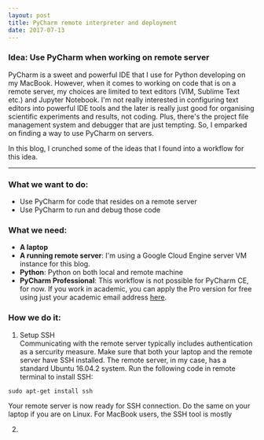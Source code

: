 ```yaml
---
layout: post
title: PyCharm remote interpreter and deployment
date: 2017-07-13
---
```


### Idea: Use PyCharm when working on remote server
PyCharm is a sweet and powerful IDE that I use for Python developing on my MacBook. However, when it comes to working on code that is on a remote server, my choices are limited to text editors (VIM, Sublime Text etc.) and Jupyter Notebook. I'm not really interested in configuring text editors into powerful IDE tools and the later is really just good for organising scientific experiments and results, not coding. Plus, there's the project file management system and debugger that are just tempting. So, I emparked on finding a way to use PyCharm on servers.

In this blog, I crunched some of the ideas that I found into a workflow for this idea.

---
### What we want to do:
- Use PyCharm for code that resides on a remote server
- Use PyCharm to run and debug those code


### What we need:
- **A laptop**
- **A running remote server**: I'm using a Google Cloud Engine server VM instance for this blog.
- **Python**: Python on both local and remote machine
- **PyCharm Professional**: This workflow is not possible for PyCharm CE, for now. If you work in academic, you can apply the Pro version for free using just your academic email address [here](https://www.jetbrains.com/student/).


### How we do it:
1. Setup SSH  
Communicating with the remote server typically includes authentication as a sercurity measure. Make sure that both your laptop and the remote server have SSH installed. The remote server, in my case, has a standard Ubuntu 16.04.2 system. Run the following code in remote terminal to install SSH:
```
sudo apt-get install ssh
```
Your remote server is now ready for SSH connection. Do the same on your laptop if you are on Linux. For MacBook users, the SSH tool is mostly 

2. 
